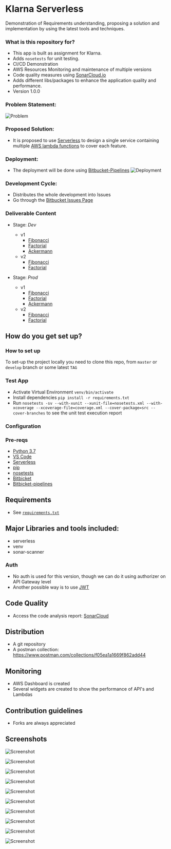 # Klarna Serverless #

Demonstration of Requirements understanding, proposing a solution and implementation by using the latest tools and techniques.


### What is this repository for? ###

* This app is built as assignment for Klarna.
* Adds `nosetests` for unit testing.
* CI/CD Demonstration
* AWS Resources Monitoring and maintenance of multiple versions
* Code quality measures using [SonarCloud.io](https://sonarcloud.io/dashboard?id=naeem__astro_klarna-serverless)
* Adds different libs/packages to enhance the application quality and performance.
* Version 1.0.0


### Problem Statement:
 ![Problem](screenshots/problem.png)


### Proposed Solution:
- It is proposed to use [Serverless](http://serverless.com/) to design a single service containing multiple [AWS lambda functions](https://aws.amazon.com/lambda/) to cover each feature.


### Deployment:
- The deployment will be done using [Bitbucket-Pipelines](https://bitbucket.org/product/features/pipelines)
![Deployment](screenshots/slsdeploy.png)

### Development Cycle:
- Distributes the whole development into Issues
- Go through the [Bitbucket Issues Page](https://bitbucket.org/naeem__astro/klarna-serverless/issues)

### Deliverable Content ###
- Stage: _Dev_
  - v1
    - [Fibonacci](https://1qud313c6f.execute-api.ap-southeast-1.amazonaws.com/dev/api/v1/fibonacci?n=10)
    - [Factorial](https://1qud313c6f.execute-api.ap-southeast-1.amazonaws.com/dev/api/v1/factorial?n=10)
    - [Ackermann](https://1qud313c6f.execute-api.ap-southeast-1.amazonaws.com/dev/api/v1/ackermann?m=1&n=3)
  - v2
    - [Fibonacci](https://1qud313c6f.execute-api.ap-southeast-1.amazonaws.com/dev/api/v2/fibonacci?n=10)
    - [Factorial](https://1qud313c6f.execute-api.ap-southeast-1.amazonaws.com/dev/api/v2/factorial?n=10)

- Stage: _Prod_
  - v1
    - [Fibonacci](https://ag2k98qedk.execute-api.ap-southeast-1.amazonaws.com/prod/api/v1/fibonacci?n=5)
    - [Factorial](https://ag2k98qedk.execute-api.ap-southeast-1.amazonaws.com/prod/api/v1/factorial?n=5)
    - [Ackermann](https://ag2k98qedk.execute-api.ap-southeast-1.amazonaws.com/prod/api/v1/ackermann?m=1&n=1)
  - v2
    - [Fibonacci](https://ag2k98qedk.execute-api.ap-southeast-1.amazonaws.com/prod/api/v2/fibonacci?n=5)
    - [Factorial](https://ag2k98qedk.execute-api.ap-southeast-1.amazonaws.com/prod/api/v2/factorial?n=5)


## How do you get set up? ##

### How to set up ###
To set-up the project locally you need to clone this repo, from `master` or `develop` branch or some latest `TAG`


### Test App
- Activate Virtual Environment `venv/bin/activate` 
- Install dependencies `pip install -r requirements.txt`   
- Run `nosetests -sv --with-xunit --xunit-file=nosetests.xml --with-xcoverage --xcoverage-file=coverage.xml --cover-package=src --cover-branches` to see the unit test execution report


### Configuration ###

### Pre-reqs

- [Python 3.7](https://www.python.org/downloads/release/python-376/)
- [VS Code](https://code.visualstudio.com/)
- [Serverless](http://serverless.com/)
- [pip](https://pypi.org/project/pip/)
- [nosetests](https://nose.readthedocs.io/en/latest/)
- [Bitbicket](www.bitbucket.org)
- [Bitbicket-pipelines](https://bitbucket.org/product/features/pipelines)

## Requirements ##

- See [`requirements.txt`](/requirements.txt)


## Major Libraries and tools included: ##

- serverless
- venv
- sonar-scanner

### Auth ###
- No auth is used for this version, though we can do it using authorizer on API Gateway level
- Another possible way is to use [JWT](https://jwt.io/)

## Code Quality ##
- Access the code analysis report: [SonarCloud](https://sonarcloud.io/dashboard?id=naeem__astro_klarna-serverless)


## Distribution ##
- A git repository
- A postman collection: https://www.postman.com/collections/f05ea1a1669f862add44


## Monitoring ## 
- AWS Dashboard is created
- Several widgets are created to show the performance of API's and Lambdas

## Contribution guidelines ##

- Forks are always appreciated

## Screenshots ##

![Screenshot](screenshots/0.png)

![Screenshot](screenshots/1.png)

![Screenshot](screenshots/2.png)

![Screenshot](screenshots/2a.png)

![Screenshot](screenshots/3.png)

![Screenshot](screenshots/4.png)

![Screenshot](screenshots/5.png)

![Screenshot](screenshots/6.png)

![Screenshot](screenshots/7.png)

![Screenshot](screenshots/8.png)
